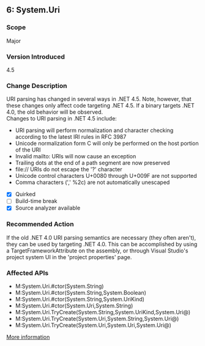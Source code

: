 ## 6: System.Uri

### Scope
Major

### Version Introduced
4.5

### Change Description
URI parsing has changed in several ways in .NET 4.5. Note, however, that these changes only affect code targeting .NET 4.5. If a binary targets .NET 4.0, the old behavior will be observed.  
Changes to URI parsing in .NET 4.5 include:<ul><li>URI parsing will perform normalization and character checking according to the latest IRI rules in RFC 3987</li><li>Unicode normalization form C will only be performed on the host portion of the URI</li><li>Invalid mailto: URIs will now cause an exception</li><li>Trailing dots at the end of a path segment are now preserved</li><li>file:// URIs do not escape the '?' character</li><li>Unicode control characters U+0080 through U+009F are not supported</li><li>Comma characters (',' %2c) are not automatically unescaped</li></ul>

- [x] Quirked
- [ ] Build-time break
- [x] Source analyzer available

### Recommended Action
If the old .NET 4.0 URI parsing semantics are necessary (they often aren't), they can be used by targeting .NET 4.0. This can be accomplished by using a TargetFrameworkAttribute on the assembly, or through Visual Studio's project system UI in the 'project properties' page.

### Affected APIs
* M:System.Uri.#ctor(System.String)
* M:System.Uri.#ctor(System.String,System.Boolean)
* M:System.Uri.#ctor(System.String,System.UriKind)
* M:System.Uri.#ctor(System.Uri,System.String)
* M:System.Uri.TryCreate(System.String,System.UriKind,System.Uri@)
* M:System.Uri.TryCreate(System.Uri,System.String,System.Uri@)
* M:System.Uri.TryCreate(System.Uri,System.Uri,System.Uri@)

[More information](https://msdn.microsoft.com/en-us/library/hh367887\(v=vs.110\).aspx#core)

<!--
    ### Notes
    Changes IRI parsing, requires access to parameters to detect
    Source analyzer status: Pri 1, source done
-->


